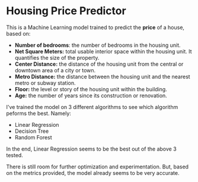 # Housing Price Predictor

This is a Machine Learning model trained to predict the **price** of a house, based on:
- **Number of bedrooms**: the number of bedrooms in the housing unit.
- **Net Square Meters:** total usable interior space within the housing unit. It quantifies the size of the property.
- **Center Distance:** the distance of the housing unit from the central or downtown area of a city or town.
- **Metro Distance:** the distance between the housing unit and the nearest metro or subway station.
- **Floor:** the level or story of the housing unit within the building.
- **Age:** the number of years since its construction or renovation.

I've trained the model on 3 different algorithms to see which algorithm peforms the best. Namely:
- Linear Regression
- Decision Tree
- Random Forest

In the end, Linear Regression seems to be the best out of the above 3 tested.

There is still room for further optimization and experimentation. But, based on the metrics provided, the model already seems to be very accurate.
